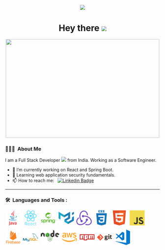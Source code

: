 <p align="center"><img src="https://media.giphy.com/media/M9gbBd9nbDrOTu1Mqx/giphy.gif" width="150"/></p>

<h1 align="center">Hey there <img src="https://media.giphy.com/media/hvRJCLFzcasrR4ia7z/giphy.gif" width="25px"></h1>

<p align="center"><img src="https://github.com/abhisheknaiidu/abhisheknaiidu/blob/master/code.gif?raw=true" width="500" height="320" /></p>

### 👨🏻‍💻 &nbsp;About Me

I am a Full Stack Developer <img src="https://media.giphy.com/media/WUlplcMpOCEmTGBtBW/giphy.gif" width="30"> from India. Working as a Software Engineer.

- 🔭 I’m currently working on React and Spring Boot.
- 🌱 Learning web application security fundamentals.
- 📫 How to reach me: &nbsp; [![Linkedin Badge](https://img.shields.io/badge/-kakbar-blue?style=flat&logo=Linkedin&logoColor=white)](www.linkedin.com/in/kakbar)

---

### 🛠 &nbsp;Languages and Tools :

<p>
<img src="https://github.com/devicons/devicon/blob/master/icons/java/java-original-wordmark.svg" alt="Java" width="50" height="50"/>&nbsp;
<img src="https://github.com/devicons/devicon/blob/master/icons/react/react-original-wordmark.svg" alt="React" width="50" height="50"/>&nbsp;
<img src="https://github.com/devicons/devicon/blob/master/icons/spring/spring-original-wordmark.svg" alt="Spring" width="50" height="50"/>&nbsp;
<img src="https://github.com/devicons/devicon/blob/master/icons/materialui/materialui-original.svg" alt="Material UI" width="50" height="50"/>&nbsp;
<img src="https://github.com/devicons/devicon/blob/master/icons/redux/redux-original.svg" alt="Redux " width="50" height="50"/>&nbsp;
<img src="https://github.com/devicons/devicon/blob/master/icons/css3/css3-plain-wordmark.svg" alt="CSS" width="50" height="50"/>&nbsp;
<img src="https://github.com/devicons/devicon/blob/master/icons/html5/html5-original.svg" alt="HTML" width="50" height="50"/>&nbsp;
<img src="https://github.com/devicons/devicon/blob/master/icons/javascript/javascript-original.svg" alt="JavaScript" width="50" height="50"/>&nbsp;
<img src="https://github.com/devicons/devicon/blob/master/icons/firebase/firebase-plain-wordmark.svg" alt="Firebase" width="50" height="50"/>&nbsp;
<img src="https://github.com/devicons/devicon/blob/master/icons/mysql/mysql-original-wordmark.svg" alt="MySQL" width="50" height="50"/>&nbsp;
<img src="https://github.com/devicons/devicon/blob/master/icons/nodejs/nodejs-original-wordmark.svg" alt="NodeJS" width="60" height="60"/>&nbsp;
<img src="https://github.com/devicons/devicon/blob/master/icons/amazonwebservices/amazonwebservices-plain-wordmark.svg" alt="AWS" width="50" height="50"/>&nbsp;
<img src="https://github.com/devicons/devicon/blob/master/icons/npm/npm-original-wordmark.svg" alt="npm" width="50" height="50"/>&nbsp;
<img src="https://github.com/devicons/devicon/blob/master/icons/git/git-original-wordmark.svg" alt="Git" width="50" height="50"/>&nbsp;
<img src="https://raw.githubusercontent.com/github/explore/80688e429a7d4ef2fca1e82350fe8e3517d3494d/topics/visual-studio-code/visual-studio-code.png" alt="VSCode" width="50" height="50"/>&nbsp;

</p>

<!--
**itsZed0/itsZed0** is a ✨ _special_ ✨ repository because its `README.md` (this file) appears on your GitHub profile.

Here are some ideas to get you started:

- 🔭 I’m currently working on ...
- 🌱 I’m currently learning ...
- 👯 I’m looking to collaborate on ...
- 🤔 I’m looking for help with ...
- 💬 Ask me about ...
- 📫 How to reach me: ...
- 😄 Pronouns: ...
- ⚡ Fun fact: ...
-->
